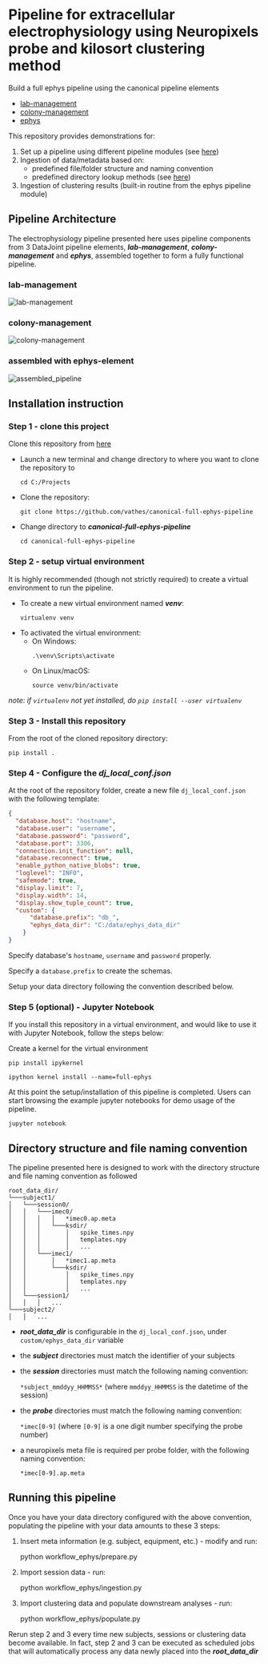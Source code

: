 # Pipeline for extracellular electrophysiology using Neuropixels probe and kilosort clustering method

Build a full ephys pipeline using the canonical pipeline elements
+ [lab-management](https://github.com/vathes/canonical-lab-management)
+ [colony-management](https://github.com/vathes/canonical-colony-management)
+ [ephys](https://github.com/vathes/canonical-ephys)

This repository provides demonstrations for: 
1. Set up a pipeline using different pipeline modules (see [here](workflow_ephys/__init__.py))
2. Ingestion of data/metadata based on:
    + predefined file/folder structure and naming convention
    + predefined directory lookup methods (see [here](workflow_ephys/utils/paths.py))
3. Ingestion of clustering results (built-in routine from the ephys pipeline module)


## Pipeline Architecture

The electrophysiology pipeline presented here uses pipeline components from 3 DataJoint pipeline elements, 
***lab-management***, ***colony-management*** and ***ephys***, assembled together to form a fully functional pipeline. 

### lab-management

![lab-management](images/lab_erd.svg)

### colony-management

![colony-management](images/subject_erd.svg)

### assembled with ephys-element

![assembled_pipeline](images/ephys_ERD-full_ephys.png)

## Installation instruction

### Step 1 - clone this project

Clone this repository from [here](https://github.com/vathes/canonical-full-ephys-pipeline)

+ Launch a new terminal and change directory to where you want to clone the repository to
    ```
    cd C:/Projects
    ```
+ Clone the repository:
    ```
    git clone https://github.com/vathes/canonical-full-ephys-pipeline 
    ```
+ Change directory to ***canonical-full-ephys-pipeline***
    ```
    cd canonical-full-ephys-pipeline
    ```

### Step 2 - setup virtual environment
It is highly recommended (though not strictly required) to create a virtual environment to run the pipeline.
+ To create a new virtual environment named ***venv***:
    ```
    virtualenv venv
    ```
+ To activated the virtual environment:
    + On Windows:
        ```
        .\venv\Scripts\activate
        ```
    + On Linux/macOS:
        ```
        source venv/bin/activate
        ```
*note: if `virtualenv` not yet installed, do `pip install --user virtualenv`*

### Step 3 - Install this repository

From the root of the cloned repository directory:

    pip install .


### Step 4 - Configure the ***dj_local_conf.json***

At the root of the repository folder,
 create a new file `dj_local_conf.json` with the following template:
 
```json
{
  "database.host": "hostname",
  "database.user": "username",
  "database.password": "password",
  "database.port": 3306,
  "connection.init_function": null,
  "database.reconnect": true,
  "enable_python_native_blobs": true,
  "loglevel": "INFO",
  "safemode": true,
  "display.limit": 7,
  "display.width": 14,
  "display.show_tuple_count": true,
  "custom": {
      "database.prefix": "db_",
      "ephys_data_dir": "C:/data/ephys_data_dir"
    }
}
```

Specify database's `hostname`, `username` and `password` properly. 

Specify a `database.prefix` to create the schemas.

Setup your data directory following the convention described below.

### Step 5 (optional) - Jupyter Notebook
If you install this repository in a virtual environment, and would like to use it with Jupyter Notebook, follow the steps below:

Create a kernel for the virtual environment

    pip install ipykernel
    
    ipython kernel install --name=full-ephys

At this point the setup/installation of this pipeline is completed. Users can start browsing the example jupyter notebooks for demo usage of the pipeline.

    jupyter notebook

## Directory structure and file naming convention

The pipeline presented here is designed to work with the directory structure and file naming convention as followed

```
root_data_dir/
└───subject1/
│   └───session0/
│   │   └───imec0/
│   │   │   │   *imec0.ap.meta
│   │   │   └───ksdir/
│   │   │       │   spike_times.npy
│   │   │       │   templates.npy
│   │   │       │   ...
│   │   └───imec1/
│   │       │   *imec1.ap.meta   
│   │       └───ksdir/
│   │           │   spike_times.npy
│   │           │   templates.npy
│   │           │   ...
│   └───session1/
│   │   │   ...
└───subject2/
│   │   ...
```

+ ***root_data_dir*** is configurable in the `dj_local_conf.json`,
 under `custom/ephys_data_dir` variable
+ the ***subject*** directories must match the identifier of your subjects
+ the ***session*** directories must match the following naming convention:
 
    `*subject_mmddyy_HHMMSS*`  (where `mmddyy_HHMMSS` is the datetime of the session)
    
+ the ***probe*** directories must match the following naming convention:

    `*imec[0-9]` (where `[0-9]` is a one digit number specifying the probe number) 
    
+ a neuropixels meta file is required per probe folder, with the following naming convention:

    `*imec[0-9].ap.meta`
    
    
## Running this pipeline

Once you have your data directory configured with the above convention,
 populating the pipeline with your data amounts to these 3 steps:
 
1. Insert meta information (e.g. subject, equipment, etc.) - modify and run:

    python workflow_ephys/prepare.py

2. Import session data - run:

    python workflow_ephys/ingestion.py
    
3. Import clustering data and populate downstream analyses - run:

    python workflow_ephys/populate.py
    
Rerun step 2 and 3 every time new subjects, sessions or clustering data become available.
In fact, step 2 and 3 can be executed as scheduled jobs
 that will automatically process any data newly placed into the ***root_data_dir***
 
